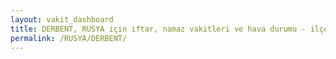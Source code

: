 ```yaml
---
layout: vakit_dashboard
title: DERBENT, RUSYA için iftar, namaz vakitleri ve hava durumu - ilçe/eyalet seç
permalink: /RUSYA/DERBENT/
---
```


<script type="text/javascript">
  var GLOBAL_COUNTRY = 'RUSYA';
  var GLOBAL_CITY = 'DERBENT';
  var GLOBAL_STATE = '';
  var lat = 72;
  var lon = 21;
</script>
